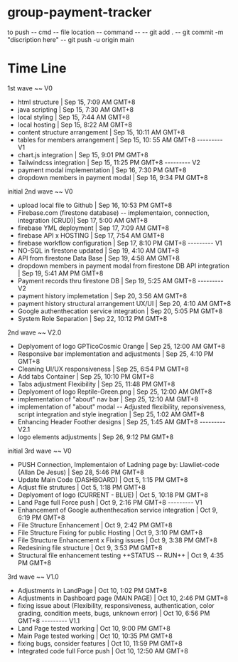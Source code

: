# group-payment-tracker

to push
-- cmd 
-- file location
    -- command --
    -- git add .
    -- git commit -m "discription here"
    -- git push -u origin main












# Time Line

1st wave ~~ V0
 - html structure | Sep 15, 7:09 AM GMT+8
 - java scripting | Sep 15, 7:30 AM GMT+8
 - local styling | Sep 15, 7:44 AM GMT+8
 - local hosting | Sep 15, 8:22 AM GMT+8
 - content structure arrangement | Sep 15, 10:11 AM GMT+8
 - tables for members arrangement | Sep 15, 10: 55 AM GMT+8
  --------- V1
 - chart.js integration | Sep 15, 9:01 PM GMT+8
 - Tailwindcss integration | Sep 15, 11:25 PM GMT+8
  --------- V2
 - payment modal implementation | Sep 16, 7:30 PM GMT+8
 - dropdown members in payment modal | Sep 16, 9:34 PM GMT+8

initial 2nd wave ~~ V0
 - upload local file to Github | Sep 16, 10:53 PM GMT+8
 - Firebase.com (firestone database) -- implementaion, connection, integration (CRUD)| Sep 17, 5:00 AM GMT+8
 - firebase YML deployment | Sep 17, 7:09 AM GMT+8
 - firebase API x HOSTING | Sep 17, 7:54 AM GMT+8
 - firebase workflow configuration | Sep 17, 8:10 PM GMT+8
  --------- V1
 - NO-SQL in firestone updated | Sep 19, 4:10 AM GMT+8
 - API from firestone Data Base | Sep 19, 4:58 AM GMT+8
 - dropdown members in payment modal from firestone DB API integration | Sep 19, 5:41 AM PM GMT+8
 - Payment records thru firestone DB | Sep 19, 5:25 AM GMT+8
  --------- V2
 - payment history implemetation | Sep 20, 3:56 AM GMT+8
 - payment history structural arrangement UX/UI | Sep 20, 4:10 AM GMT+8
  - Google authenthecation service integration | Sep 20, 5:05 PM GMT+8
  - System Role Separation | Sep 22, 10:12 PM GMT+8

2nd wave ~~ V2.0
 - Deplyoment of logo GPTicoCosmic Orange | Sep 25, 12:00 AM GMT+8
 - Responsive bar implementation and adjustments | Sep 25, 4:10 PM GMT+8
 - Cleaning UI/UX responsiveness | Sep 25, 6:54 PM GMT+8
 - Add tabs Container | Sep 25, 10:10 PM GMT+8
 - Tabs adjustment Flexibility | Sep 25, 11:48 PM GMT+8
 - Deplyoment of logo Reptile-Green.png | Sep 25, 12:00 AM GMT+8
 - implementation of "about" nav bar | Sep 25, 12:10 AM GMT+8
 - implementation of "about" modal -- Adjusted flexibility, reponsiveness, script integration and style inegration | Sep 25, 1:02 AM GMT+8
 - Enhancing Header Foother designs | Sep 25, 1:45 AM GMT+8
  --------- V2.1
 - logo elements adjustments | Sep 26, 9:12 PM GMT+8

initial 3rd wave ~~ V0
 - PUSH Connection, Implementaion of Ladning page by: Llawliet-code (Allan De Jesus) | Sep 28, 5:46 PM GMT+8
 - Update Main Code (DASHBOARD) | Oct 5, 1:15 PM GMT+8
 - Adjust file strutures | Oct 5, 1:18 PM GMT+8
 - Deplyoment of logo (CURRENT - BLUE) | Oct 5, 10:18 PM GMT+8
 - Land Page full Force push | Oct 9, 2:16 PM GMT+8
  --------- V1
 - Enhancement of Google authenthecation service integration | Oct 9, 6:19 PM GMT+8
 - File Structure Enhancement | Oct 9, 2:42 PM GMT+8
 - File Structure Fixing for public Hosting | Oct 9, 3:10 PM GMT+8
 - File Structure Enhancement x Fixing issues | Oct 9, 3:38 PM GMT+8
 - Redesining file structure | Oct 9, 3:53 PM GMT+8
 - Structural file enhancement testing ++STATUS -- RUN++ | Oct 9, 4:35 PM GMT+8

3rd wave ~~ V1.0
 - Adjustments in LandPage | Oct 10, 1:02 PM GMT+8
 - Adjustments in Dashboard page (MAIN PAGE) | Oct 10, 2:46 PM GMT+8
 -  fixing issue about (Flexibility, responsiveness, authentication, color grading, condition meets, bugs, unknown error) |  Oct 10, 6:56 PM GMT+8
  --------- V1.1
- Land Page tested working | Oct 10, 9:00 PM GMT+8
- Main Page tested working | Oct 10, 10:35 PM GMT+8
- fixing bugs, consider features |  Oct 10, 11:59 PM GMT+8
- Integrated code full Force push | Oct 10, 12:50 AM GMT+8


